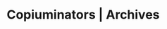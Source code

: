 ---
title: "Copiuminators | Archives"
layout: "archives"
url: "/archives/"
summary: Archives of posts
---